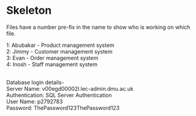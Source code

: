 # Skeleton

Files have a number pre-fix in the name to show who is working on which file. <br>

1: Abubakar - Product management system <br>
2: Jimmy - Customer management system <br>
3: Evan - Order management system <br>
4: Inosh - Staff management system <br>

<br>
Database login details- <br>
Server Name: v00egd00002l.lec-admin.dmu.ac.uk <br>
Authentication: SQL Server Authentication <br>
User Name: p2792783 <br>
Password: ThePassword123ThePassword123 <br>

